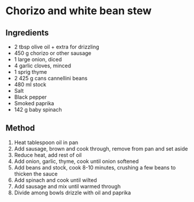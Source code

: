 # Chorizo and white bean stew

## Ingredients
* 2 tbsp olive oil + extra for drizzling
* 450 g chorizo or other sausage
* 1 large onion, diced
* 4 garlic cloves, minced
* 1 sprig thyme
* 2 425 g cans cannellini beans
* 480 ml stock
* Salt
* Black pepper
* Smoked paprika
* 142 g  baby spinach

## Method
1. Heat tablespoon oil in pan
2. Add sausage, brown and cook through, remove from pan and set aside
3. Reduce heat, add rest of oil
4. Add onion, garlic, thyme, cook until onion softened
5. Add beans and stock, cook 8-10 minutes, crushing a few beans to thicken the sauce
6. Add spinach and cook until wilted
7. Add sausage and mix until warmed through
8. Divide among bowls drizzle with oil and paprika
